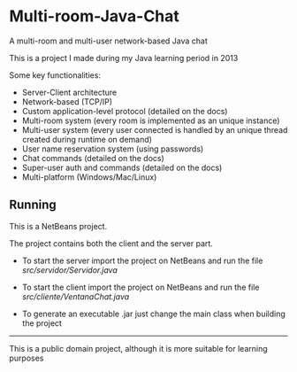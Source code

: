 Multi-room-Java-Chat
====================

A multi-room and multi-user network-based Java chat

This is a project I made during my Java learning period in 2013

Some key functionalities:

* Server-Client architecture
* Network-based (TCP/IP)
* Custom application-level protocol (detailed on the docs)
* Multi-room system (every room is implemented as an unique instance)
* Multi-user system (every user connected is handled by an unique thread created during runtime on demand)
* User name reservation system (using passwords)
* Chat commands (detailed on the docs)
* Super-user auth and commands (detailed on the docs)
* Multi-platform (Windows/Mac/Linux)

Running
-------

This is a NetBeans project.

The project contains both the client and the server part. 

- To start the server import the project on NetBeans and run the file *src/servidor/Servidor.java*

- To start the client import the project on NetBeans and run the file *src/cliente/VentanaChat.java*

- To generate an executable .jar just change the main class when building the project

---------------------

This is a public domain project, although it is more suitable for learning purposes
